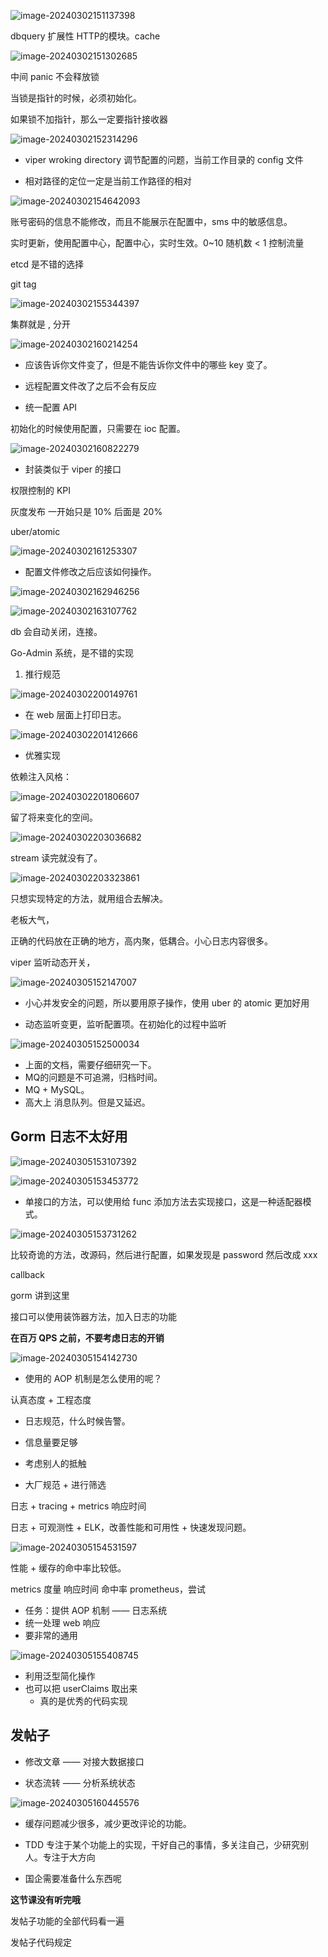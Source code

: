 ![image-20240302151137398](C:\Users\zhang\AppData\Roaming\Typora\typora-user-images\image-20240302151137398.png)



dbquery 扩展性 HTTP的模块。cache

![image-20240302151302685](C:\Users\zhang\AppData\Roaming\Typora\typora-user-images\image-20240302151302685.png)

中间 panic 不会释放锁

当锁是指针的时候，必须初始化。

如果锁不加指针，那么一定要指针接收器

![image-20240302152314296](C:\Users\zhang\AppData\Roaming\Typora\typora-user-images\image-20240302152314296.png)

- viper wroking directory 调节配置的问题，当前工作目录的 config 文件

- 相对路径的定位一定是当前工作路径的相对

![image-20240302154642093](C:\Users\zhang\AppData\Roaming\Typora\typora-user-images\image-20240302154642093.png)

账号密码的信息不能修改，而且不能展示在配置中，sms 中的敏感信息。

实时更新，使用配置中心，配置中心，实时生效。0~10 随机数 < 1 控制流量

etcd 是不错的选择

git tag

![image-20240302155344397](C:\Users\zhang\AppData\Roaming\Typora\typora-user-images\image-20240302155344397.png)

集群就是 , 分开

![image-20240302160214254](C:\Users\zhang\AppData\Roaming\Typora\typora-user-images\image-20240302160214254.png)

- 应该告诉你文件变了，但是不能告诉你文件中的哪些 key 变了。

- 远程配置文件改了之后不会有反应
- 统一配置 API

初始化的时候使用配置，只需要在 ioc 配置。

![image-20240302160822279](C:\Users\zhang\AppData\Roaming\Typora\typora-user-images\image-20240302160822279.png)

- 封装类似于 viper 的接口

权限控制的 KPI

灰度发布 一开始只是 10% 后面是 20%

uber/atomic 

![image-20240302161253307](C:\Users\zhang\AppData\Roaming\Typora\typora-user-images\image-20240302161253307.png)

- 配置文件修改之后应该如何操作。

![image-20240302162946256](C:\Users\zhang\AppData\Roaming\Typora\typora-user-images\image-20240302162946256.png)

![image-20240302163107762](C:\Users\zhang\AppData\Roaming\Typora\typora-user-images\image-20240302163107762.png)

db 会自动关闭，连接。

Go-Admin 系统，是不错的实现

1. 推行规范

![image-20240302200149761](C:\Users\zhang\AppData\Roaming\Typora\typora-user-images\image-20240302200149761.png)

- 在 web 层面上打印日志。

![image-20240302201412666](C:\Users\zhang\AppData\Roaming\Typora\typora-user-images\image-20240302201412666.png)

- 优雅实现

依赖注入风格：



![image-20240302201806607](C:\Users\zhang\AppData\Roaming\Typora\typora-user-images\image-20240302201806607.png)

留了将来变化的空间。

![image-20240302203036682](C:\Users\zhang\AppData\Roaming\Typora\typora-user-images\image-20240302203036682.png)

stream 读完就没有了。

![image-20240302203323861](C:\Users\zhang\AppData\Roaming\Typora\typora-user-images\image-20240302203323861.png)

只想实现特定的方法，就用组合去解决。

老板大气， 

正确的代码放在正确的地方，高内聚，低耦合。小心日志内容很多。

viper 监听动态开关，

![image-20240305152147007](C:\Users\zhang\AppData\Roaming\Typora\typora-user-images\image-20240305152147007.png)

- 小心并发安全的问题，所以要用原子操作，使用 uber 的 atomic 更加好用

- 动态监听变更，监听配置项。在初始化的过程中监听

![image-20240305152500034](C:\Users\zhang\AppData\Roaming\Typora\typora-user-images\image-20240305152500034.png)

- 上面的文档，需要仔细研究一下。
- MQ的问题是不可追溯，归档时间。
- MQ + MySQL。
- 高大上 消息队列。但是又延迟。

## Gorm 日志不太好用

![image-20240305153107392](C:\Users\zhang\AppData\Roaming\Typora\typora-user-images\image-20240305153107392.png)

![image-20240305153453772](C:\Users\zhang\AppData\Roaming\Typora\typora-user-images\image-20240305153453772.png)

- 单接口的方法，可以使用给 func 添加方法去实现接口，这是一种适配器模式。

![image-20240305153731262](C:\Users\zhang\AppData\Roaming\Typora\typora-user-images\image-20240305153731262.png)

比较奇诡的方法，改源码，然后进行配置，如果发现是 password 然后改成 xxx

callback

gorm 讲到这里

接口可以使用装饰器方法，加入日志的功能

**在百万 QPS 之前，不要考虑日志的开销**

![image-20240305154142730](C:\Users\zhang\AppData\Roaming\Typora\typora-user-images\image-20240305154142730.png)

- 使用的 AOP 机制是怎么使用的呢？

认真态度 + 工程态度

- 日志规范，什么时候告警。

- 信息量要足够
- 考虑别人的抵触
- 大厂规范 + 进行筛选

日志 + tracing + metrics 响应时间

日志 + 可观测性 + ELK，改善性能和可用性 + 快速发现问题。

![image-20240305154531597](C:\Users\zhang\AppData\Roaming\Typora\typora-user-images\image-20240305154531597.png)

性能 + 缓存的命中率比较低。

metrics 度量 响应时间 命中率 prometheus，尝试

- 任务：提供 AOP 机制 —— 日志系统
- 统一处理 web 响应
- 要非常的通用

![image-20240305155408745](C:\Users\zhang\AppData\Roaming\Typora\typora-user-images\image-20240305155408745.png)

- 利用泛型简化操作
- 也可以把 userClaims 取出来
  - 真的是优秀的代码实现

## 发帖子

- 修改文章 —— 对接大数据接口

- 状态流转 —— 分析系统状态

![image-20240305160445576](C:\Users\zhang\AppData\Roaming\Typora\typora-user-images\image-20240305160445576.png)

- 缓存问题减少很多，减少更改评论的功能。

- TDD 专注于某个功能上的实现，干好自己的事情，多关注自己，少研究别人。专注于大方向

- 国企需要准备什么东西呢

**这节课没有听完哦**

发帖子功能的全部代码看一遍

发帖子代码规定

